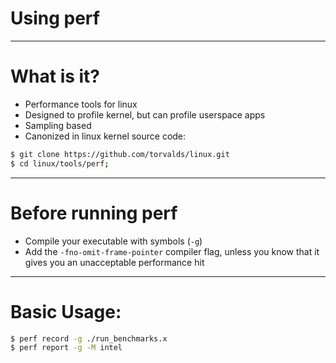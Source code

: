 # Using perf

---

# What is it?

 - Performance tools for linux
 - Designed to profile kernel, but can profile userspace apps
 - Sampling based
 - Canonized in linux kernel source code:

```bash
$ git clone https://github.com/torvalds/linux.git
$ cd linux/tools/perf;
```
    
---

# Before running perf

 - Compile your executable with symbols (`-g`)
 - Add the `-fno-omit-frame-pointer` compiler flag, unless you know that it gives you an unacceptable performance hit

---

# Basic Usage:

```bash
$ perf record -g ./run_benchmarks.x
$ perf report -g -M intel
```

